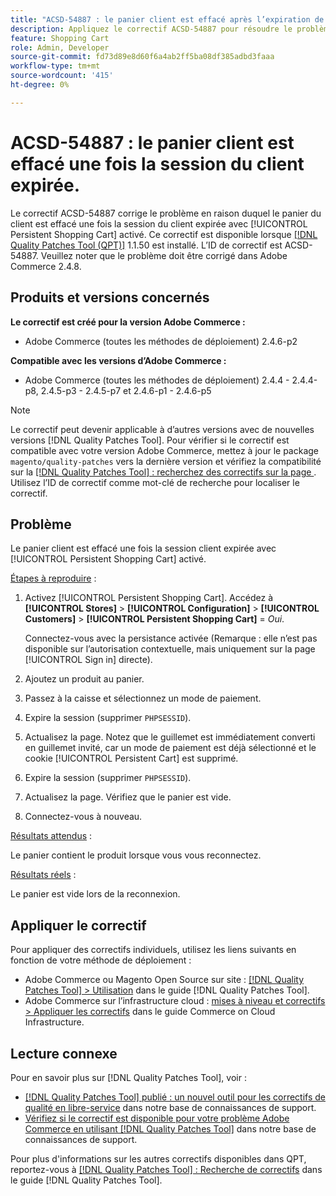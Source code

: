 ```yaml
---
title: "ACSD-54887 : le panier client est effacé après l’expiration de la session client"
description: Appliquez le correctif ACSD-54887 pour résoudre le problème Adobe Commerce en raison duquel le panier du client est effacé une fois la session du client expirée avec [!UICONTROL Persistent Shopping Cart] activé.
feature: Shopping Cart
role: Admin, Developer
source-git-commit: fd73d89e8d60f6a4ab2ff5ba08df385adbd3faaa
workflow-type: tm+mt
source-wordcount: '415'
ht-degree: 0%

---
```



# ACSD-54887 : le panier client est effacé une fois la session du client expirée.

Le correctif ACSD-54887 corrige le problème en raison duquel le panier du client est effacé une fois la session du client expirée avec [!UICONTROL Persistent Shopping Cart] activé. Ce correctif est disponible lorsque [[!DNL Quality Patches Tool (QPT)]](/help/announcements/adobe-commerce-announcements/magento-quality-patches-released-new-tool-to-self-serve-quality-patches.md) 1.1.50 est installé. L’ID de correctif est ACSD-54887. Veuillez noter que le problème doit être corrigé dans Adobe Commerce 2.4.8.

## Produits et versions concernés

**Le correctif est créé pour la version Adobe Commerce :**

* Adobe Commerce (toutes les méthodes de déploiement) 2.4.6-p2

**Compatible avec les versions d’Adobe Commerce :**

* Adobe Commerce (toutes les méthodes de déploiement) 2.4.4 - 2.4.4-p8, 2.4.5-p3 - 2.4.5-p7 et 2.4.6-p1 - 2.4.6-p5

>[!NOTE]
>
>Le correctif peut devenir applicable à d’autres versions avec de nouvelles versions [!DNL Quality Patches Tool]. Pour vérifier si le correctif est compatible avec votre version Adobe Commerce, mettez à jour le package `magento/quality-patches` vers la dernière version et vérifiez la compatibilité sur la [[!DNL Quality Patches Tool] : recherchez des correctifs sur la page ](https://experienceleague.adobe.com/tools/commerce-quality-patches/index.html). Utilisez l’ID de correctif comme mot-clé de recherche pour localiser le correctif.

## Problème

Le panier client est effacé une fois la session client expirée avec [!UICONTROL Persistent Shopping Cart] activé.

<u>Étapes à reproduire</u> :

1. Activez [!UICONTROL Persistent Shopping Cart]. Accédez à **[!UICONTROL Stores]** > **[!UICONTROL Configuration]** > **[!UICONTROL Customers]** > **[!UICONTROL Persistent Shopping Cart]** = *Oui*.

   Connectez-vous avec la persistance activée (Remarque : elle n’est pas disponible sur l’autorisation contextuelle, mais uniquement sur la page [!UICONTROL Sign in] directe).

1. Ajoutez un produit au panier.
1. Passez à la caisse et sélectionnez un mode de paiement.
1. Expire la session (supprimer `PHPSESSID`).
1. Actualisez la page. Notez que le guillemet est immédiatement converti en guillemet invité, car un mode de paiement est déjà sélectionné et le cookie [!UICONTROL Persistent Cart] est supprimé.
1. Expire la session (supprimer `PHPSESSID`).
1. Actualisez la page. Vérifiez que le panier est vide.
1. Connectez-vous à nouveau.

<u>Résultats attendus</u> :

Le panier contient le produit lorsque vous vous reconnectez.

<u>Résultats réels</u> :

Le panier est vide lors de la reconnexion.

## Appliquer le correctif

Pour appliquer des correctifs individuels, utilisez les liens suivants en fonction de votre méthode de déploiement :

* Adobe Commerce ou Magento Open Source sur site : [[!DNL Quality Patches Tool] > Utilisation](https://experienceleague.adobe.com/docs/commerce-operations/tools/quality-patches-tool/usage.html) dans le guide [!DNL Quality Patches Tool].
* Adobe Commerce sur l’infrastructure cloud : [mises à niveau et correctifs > Appliquer les correctifs](https://experienceleague.adobe.com/docs/commerce-cloud-service/user-guide/develop/upgrade/apply-patches.html) dans le guide Commerce on Cloud Infrastructure.

## Lecture connexe

Pour en savoir plus sur [!DNL Quality Patches Tool], voir :

* [[!DNL Quality Patches Tool] publié : un nouvel outil pour les correctifs de qualité en libre-service](/help/announcements/adobe-commerce-announcements/magento-quality-patches-released-new-tool-to-self-serve-quality-patches.md) dans notre base de connaissances de support.
* [Vérifiez si le correctif est disponible pour votre problème Adobe Commerce en utilisant  [!DNL Quality Patches Tool]](/help/support-tools/patches-available-in-qpt-tool/check-patch-for-magento-issue-with-magento-quality-patches.md) dans notre base de connaissances de support.

Pour plus d&#39;informations sur les autres correctifs disponibles dans QPT, reportez-vous à [[!DNL Quality Patches Tool] : Recherche de correctifs](https://experienceleague.adobe.com/tools/commerce-quality-patches/index.html) dans le guide [!DNL Quality Patches Tool].

